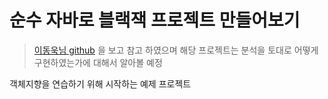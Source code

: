 # 순수 자바로 블랙잭 프로젝트 만들어보기

> [이동욱님 github](https://github.com/jojoldu/oop-java) 을 보고 참고 하였으며 해당 프로젝트는 분석을 토대로 어떻게 구현하였는가에 대해서 알아볼 예정

객체지향을 연습하기 위해 시작하는 예제 프로젝트
